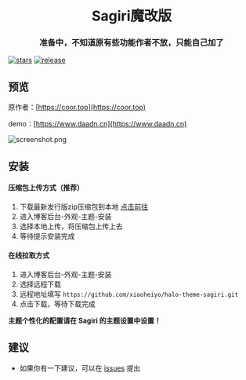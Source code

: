<h1 align="center">Sagiri魔改版</h1>
<h3 align="center">准备中，不知道原有些功能作者不放，只能自己加了</h3>

[![stars](https://flat.badgen.net/github/stars/xiaoheiyo/halo-theme-sagiri)](https://github.com/xiaoheiyo/halo-theme-sagiri)
[![release](https://img.shields.io/github/v/release/xiaoheiyo/halo-theme-sagiri.svg?style=flat-square)](https://github.com/xiaoheiyo/halo-theme-sagiri)

## 预览

原作者：[https://coor.top](https://coor.top)

demo：[https://www.daadn.cn](https://www.daadn.cn)

![screenshot.png](https://cdn.jsdelivr.net/gh/cetr/halo-theme-sagiri@latest/screenshot.png)

## 安装

#### 压缩包上传方式（推荐）

1. 下载最新发行版zip压缩包到本地 [点击前往](https://github.com/xiaoheiyo/halo-theme-sagiri/releases)
2. 进入博客后台-外观-主题-安装
3. 选择本地上传，将压缩包上传上去
4. 等待提示安装完成

#### 在线拉取方式

1. 进入博客后台-外观-主题-安装
2. 选择远程下载
3. 远程地址填写 `https://github.com/xiaoheiyo/halo-theme-sagiri.git`
4. 点击下载，等待下载完成

**主题个性化的配置请在 Sagiri 的主题设置中设置！**

## 建议

- 如果你有一下建议，可以在 [issues](https://github.com/xiaoheiyo/halo-theme-sagiri/issues) 提出